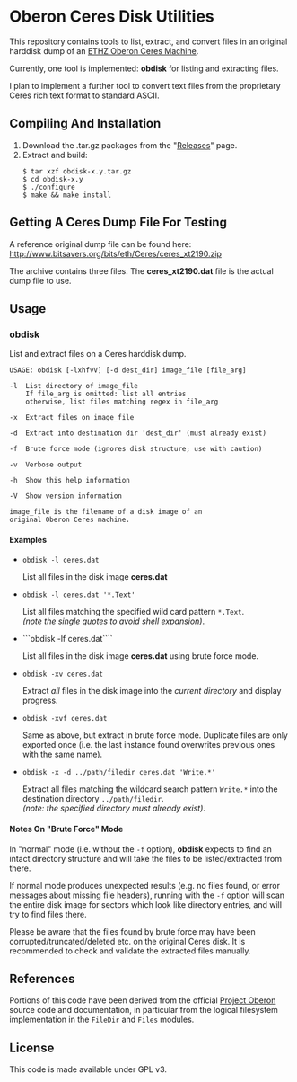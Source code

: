 # Oberon Ceres Disk Utilities
This repository contains tools to list, extract, and convert files in an original harddisk dump of an [ETHZ Oberon Ceres Machine](https://people.inf.ethz.ch/wirth/).

Currently, one tool is implemented: **obdisk** for listing and extracting files.

I plan to implement a further tool to convert text files from the proprietary Ceres rich text format to standard ASCII.

## Compiling And Installation
1. Download the .tar.gz packages from the "[Releases](https://github.com/good-sushi/obdisk/releases)" page.
2. Extract and build:
    ```
    $ tar xzf obdisk-x.y.tar.gz
    $ cd obdisk-x.y
    $ ./configure
    $ make && make install
    ```

## Getting A Ceres Dump File For Testing
A reference original dump file can be found here: http://www.bitsavers.org/bits/eth/Ceres/ceres_xt2190.zip

The archive contains three files. The **ceres_xt2190.dat** file is the actual dump file to use.

## Usage
### obdisk
List and extract files on a Ceres harddisk dump.

```
USAGE: obdisk [-lxhfvV] [-d dest_dir] image_file [file_arg]

-l	List directory of image_file
	If file_arg is omitted: list all entries
	otherwise, list files matching regex in file_arg

-x	Extract files on image_file

-d	Extract into destination dir 'dest_dir' (must already exist)

-f	Brute force mode (ignores disk structure; use with caution)

-v	Verbose output

-h	Show this help information

-V	Show version information

image_file is the filename of a disk image of an
original Oberon Ceres machine.
```
#### Examples

* ```obdisk -l ceres.dat```

  List all files in the disk image **ceres.dat**

* ```obdisk -l ceres.dat '*.Text'```

  List all files matching the specified wild card pattern `*.Text`.<br> 
  *(note the single quotes to avoid shell expansion)*.

* ```obdisk -lf ceres.dat````

  List all files in the disk image **ceres.dat** using brute force mode.
  
* ```obdisk -xv ceres.dat```
 
  Extract *all* files in the disk image into the *current directory* and display progress.

* ```obdisk -xvf ceres.dat```

  Same as above, but extract in brute force mode. Duplicate files are only exported once
  (i.e. the last instance found overwrites previous ones with the same name).
  
* ```obdisk -x -d ../path/filedir ceres.dat 'Write.*'```

  Extract all files matching the wildcard search pattern `Write.*` into the destination directory `../path/filedir`.<br>
  *(note: the specified directory must already exist)*.

#### Notes On "Brute Force" Mode

In "normal" mode (i.e. without the `-f` option), **obdisk** expects to find an intact directory structure and will take the files to be listed/extracted from there.

If normal mode produces unexpected results (e.g. no files found, or error messages about missing file headers), running with the `-f` option will scan the entire disk image for sectors which look like directory entries, and will try to find files there.

Please be aware that the files found by brute force may have been corrupted/truncated/deleted etc. on the original Ceres disk. It is recommended to check and validate the extracted files manually.
  
## References
Portions of this code have been derived from the official [Project Oberon](https://github.com/Project-Oberon/Source-Code/tree/main/CERES%20Oberon%20V4) source code and documentation, in particular from the logical filesystem implementation in the `FileDir` and `Files` modules.

## License
This code is made available under GPL v3.
